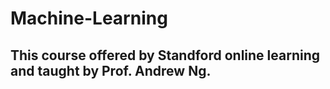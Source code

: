 # Machine-Learning

## This course offered by Standford online learning and taught by Prof. Andrew Ng. 